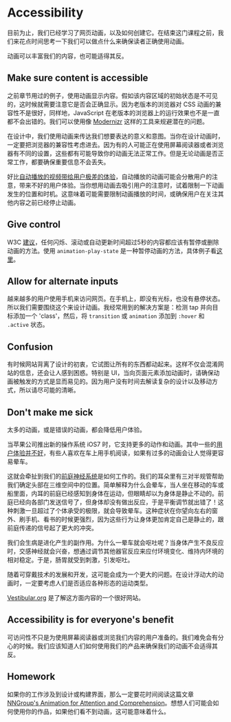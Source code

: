 # Accessibility

目前为止，我们已经学习了网页动画，以及如何创建它。在结束这门课程之前，我们来花点时间思考一下我们可以做点什么来确保读者正确使用动画。

动画可以丰富我们的内容，也可能适得其反。

## Make sure content is accessible

之前章节用过的例子，使用动画显示内容。假如该内容区域的初始状态是不可见的，这时候就需要注意它是否会正确显示。因为老版本的浏览器对 CSS 动画的兼容性不是很好，同样地，JavaScript 在老版本的浏览器上的运行效果也不是一直都不会出错的。我们可以使用像 [Modernizr](https://modernizr.com/) 这样的工具来规避潜在的问题。

在设计中，我们使用动画来传达我们想要表达的意义和意图。当你在设计动画时，一定要把浏览器的兼容性考虑进去。因为有的人可能正在使用屏幕阅读器或者浏览器有不同的设置，这些都有可能导致你的动画无法正常工作。但是无论动画是否正常工作，都要确保重要信息不会丢失。

好比[自动播放的视频带给用户极差的体验](http://www.punkchip.com/autoplay-is-bad-for-all-users/)，自动播放的动画可能会分散用户的注意，带来不好的用户体验。当你想用动画去吸引用户的注意时，试着限制一下动画发生的位置和时机。这意味着可能需要限制动画播放的时间，或确保用户在关注其他内容之前已经停止动画。

## Give control

W3C [建议](https://www.w3.org/TR/2008/REC-WCAG20-20081211/#time-limits-pause)，任何闪烁、滚动或自动更新时间超过5秒的内容都应该有暂停或删除动画的方法。使用 `animation-play-state` 是一种暂停动画的方法，具体例子看[这里](https://codepen.io/donovanh/pen/LEwedW)。

## Allow for alternate inputs

越来越多的用户使用手机来访问网页。在手机上，即没有光标，也没有悬停状态。所以我们需要围绕这个来设计动画。我经常用到的解决方案是：检测 tap 并向目标添加一个 'class'，然后，将 `transition`  或 `animation` 添加到 `:hover` 和 `.active` 状态。

## Confusion

有时候网站背离了设计的初衷，它试图让所有的东西都动起来。这样不仅会混淆网站的信息，还会让人感到困惑。特别是 UI，当向页面元素添加动画时，请确保动画被触发的方式是显而易见的。因为用户没有时间去解读复杂的设计以及移动方式，所以请尽可能的清晰。

## Don't make me sick

太多的动画，或是错误的动画，都会降低用户体验。

当苹果公司推出新的操作系统 iOS7 时，它支持更多的动作和动画。其中一些的[用户体验并不好](http://reverttosaved.com/2013/09/28/why-ios-7-is-making-some-users-sick/)，有些人喜欢在车上用手机阅读，如果有过多的动画会让人觉得更容易晕车。

这就会牵扯到我们的[前庭神经系统](https://www.youtube.com/watch?v=dSHnGO9qGsE)是如何工作的。我们的耳朵里有三对半规管帮助我们确定头部在三维空间中的位置。简单解释为什么会晕车，当人坐在移动的车或船里面，内耳的前庭已经感知到身体在运动，但眼睛却以为身体是静止不动的。前庭已经向各部门发送信号了，但身体却没有做出反应，于是平衡调节就出错了！这种刺激一旦超过了个体承受的极限，就会导致晕车。这种症状在你望向左右的窗外、刷手机、看书的时候更强烈，因为这些行为让身体更加肯定自己是静止的，跟前庭传递的信号起了更大的冲突。

我们会生病是进化产生的副作用。为什么一晕车就会呕吐呢？当身体产生不良反应时，交感神经就会兴奋，想通过调节其他器官反应来应付环境变化、维持内环境的相对稳定。于是，肠胃就受到刺激，引发呕吐。

随着可穿戴技术的发展和开发，这可能会成为一个更大的问题。在设计浮动大的动画时，一定要考虑人们是否适应各种形态的运动类型。

[Vestibular.org](https://vestibular.org/understanding-vestibular-disorder) 是了解这方面内容的一个很好网站。

## Accessibility is for everyone's benefit

可访问性不只是为使用屏幕阅读器或浏览我们内容的用户准备的。我们难免会有分心的时候。我们应该知道人们如何使用我们的产品来确保我们的动画不会适得其反。

## Homework

如果你的工作涉及到设计或构建界面，那么一定要花时间阅读这篇文章 [NNGroup's Animation for Attention and Comprehension](http://www.nngroup.com/articles/animation-usability/)。想想人们可能会如何使用你的作品，如果他们看不到动画，这可能意味着什么。
